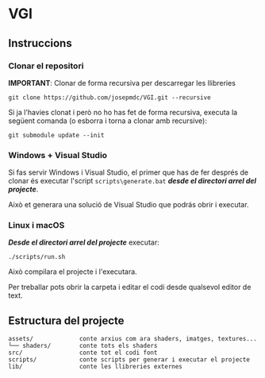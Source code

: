 # VGI

## Instruccions

### Clonar el repositori

**IMPORTANT**: Clonar de forma recursiva per descarregar les llibreries

`git clone https://github.com/josepmdc/VGI.git --recursive`

Si ja l'havies clonat i però no ho has fet de forma recursiva, executa la següent comanda (o esborra i torna a clonar amb recursive):

`git submodule update --init`

### Windows + Visual Studio
Si fas servir Windows i Visual Studio, el primer que has de fer després de clonar és executar l'script `scripts\generate.bat` ***desde el directori arrel del projecte***. 

Això et generara una solució de Visual Studio que podrás obrir i executar.

### Linux i macOS
***Desde el directori arrel del projecte*** executar:

`./scripts/run.sh`

Això compilara el projecte i l'executara.

Per treballar pots obrir la carpeta i editar el codi desde qualsevol editor de text.

## Estructura del projecte
```
assets/             conte arxius com ara shaders, imatges, textures...
└── shaders/        conte tots els shaders
src/                conte tot el codi font
scripts/            conte scripts per generar i executar el projecte
lib/                conte les llibreries externes
```